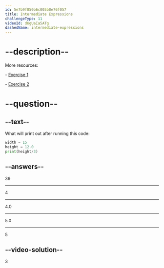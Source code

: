 ```yaml
---
id: 5e7b9f050b6c005b0e76f057
title: Intermediate Expressions
challengeType: 11
videoId: dKgUaIa5ATg
dashedName: intermediate-expressions
---
```


# --description--

More resources:

\- [Exercise 1](https://youtu.be/t_4DPwsaGDY)

\- [Exercise 2](https://youtu.be/wgkC8SxraAQ)

# --question--

## --text--

What will print out after running this code:

```python
width = 15
height = 12.0
print(height/3)
```

## --answers--

39

---

4

---

4.0

---

5.0

---

5

## --video-solution--

3

